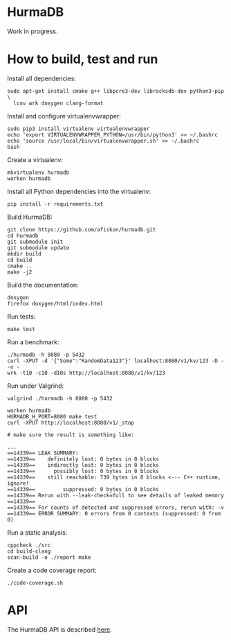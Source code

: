 # HurmaDB

Work in progress.

# How to build, test and run

Install all dependencies:

```
sudo apt-get install cmake g++ libpcre3-dev librocksdb-dev python3-pip \
  lcov wrk doxygen clang-format
```

Install and configure virtualenvwrapper:

```
sudo pip3 install virtualenv virtualenvwrapper
echo 'export VIRTUALENVWRAPPER_PYTHON=/usr/bin/python3' >> ~/.bashrc
echo 'source /usr/local/bin/virtualenvwrapper.sh' >> ~/.bashrc
bash
```

Create a virtualenv:

```
mkvirtualenv hurmadb
workon hurmadb
```

Install all Python dependencies into the virtualenv:

```
pip install -r requirements.txt
```

Build HurmaDB:

```
git clone https://github.com/afiskon/hurmadb.git
cd hurmadb
git submodule init
git submodule update
mkdir build
cd build
cmake ..
make -j2
```

Build the documentation:

```
doxygen
firefox doxygen/html/index.html
```

Run tests:

```
make test
```

Run a benchmark:

```
./hurmadb -h 8080 -p 5432
curl -XPUT -d '{"Some":"RandomData123"}' localhost:8080/v1/kv/123 -D - -o -
wrk -t10 -c10 -d10s http://localhost:8080/v1/kv/123
```

Run under Valgrind:

```
valgrind ./hurmadb -h 8080 -p 5432

workon hurmadb
HURMADB_H_PORT=8080 make test
curl -XPUT http://localhost:8080/v1/_stop

# make sure the result is something like:

...
==14339== LEAK SUMMARY:
==14339==    definitely lost: 0 bytes in 0 blocks
==14339==    indirectly lost: 0 bytes in 0 blocks
==14339==      possibly lost: 0 bytes in 0 blocks
==14339==    still reachable: 739 bytes in 8 blocks <--- C++ runtime, ignore!
==14339==         suppressed: 0 bytes in 0 blocks
==14339== Rerun with --leak-check=full to see details of leaked memory
==14339==
==14339== For counts of detected and suppressed errors, rerun with: -v
==14339== ERROR SUMMARY: 0 errors from 0 contexts (suppressed: 0 from 0)
```

Run a static analysis:

```
cppcheck ./src
cd build-clang
scan-build -o ./report make
```

Create a code coverage report:

```
./code-coverage.sh
```

# API
The HurmaDB API is described [here](API.md).
